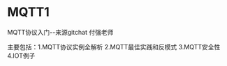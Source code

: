 # MQTT1
MQTT协议入门--来源gitchat 付强老师

主要包括：1.MQTT协议实例全解析
         2.MQTT最佳实践和反模式
         3.MQTT安全性
         4.IOT例子
